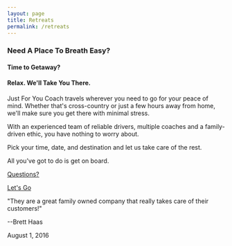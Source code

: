 ```yaml
---
layout: page
title: Retreats
permalink: /retreats
---
```


### Need A Place To Breath Easy?
#### Time to Getaway?
#### Relax. We'll Take You There.

Just For You Coach travels wherever you need to go for your peace of mind. Whether that's cross-country or just a few hours away from home, we'll make sure you get there with minimal stress.

With an experienced team of reliable drivers, multiple coaches and a family-driven ethic, you have nothing to worry about. 

Pick your time, date, and destination and let us take care of the rest.

​All you've got to do is get on board.

[Questions?](/questions)

[Let's Go](https://goo.gl/forms/TFwwCJyRoJfa3JjX2)



"They are a great family owned company that really takes care of their customers!"

--Brett Haas

August 1, 2016